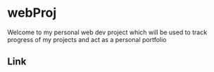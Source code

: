# webProj

Welcome to my personal web dev project which will be used to track progress of my projects and act as a personal portfolio

## Link
